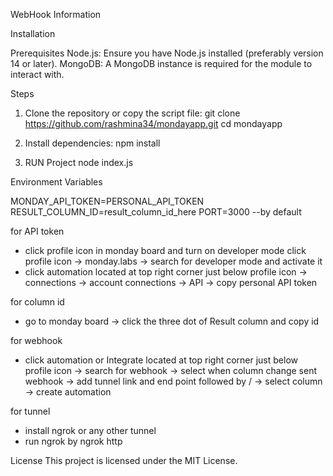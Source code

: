 WebHook Information

Installation

Prerequisites
Node.js: Ensure you have Node.js installed (preferably version 14 or later).
MongoDB: A MongoDB instance is required for the module to interact with.

Steps
1. Clone the repository or copy the script file:
    git clone https://github.com/rashmina34/mondayapp.git
    cd mondayapp

2. Install dependencies:
    npm install

3. RUN Project 
    node index.js

Environment Variables

MONDAY_API_TOKEN=PERSONAL_API_TOKEN
RESULT_COLUMN_ID=result_column_id_here
PORT=3000 --by default

for API token
- click profile icon in monday board and turn on developer mode click profile icon -> monday.labs -> search for developer mode and activate it
- click automation located at top right corner just below profile icon -> connections -> account connections -> API -> copy personal API token

for column id
- go to monday board -> click the three dot of Result column and copy id 

for webhook
- click automation or Integrate located at top right corner just below profile icon -> search for webhook -> select when column change sent webhook -> add tunnel link and end point followed by / -> select column -> create automation

for tunnel 
- install ngrok or any other tunnel
- run ngrok by ngrok http <PORT>



License
This project is licensed under the MIT License.

